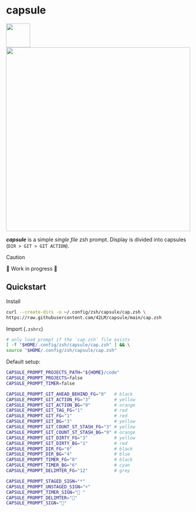 # capsule
<img src="https://github.com/user-attachments/assets/632b79e3-bac4-47cd-81a8-63267b6e6c0b" width="65" /> <img src="https://github.com/user-attachments/assets/e5375434-186b-4d9a-9a1f-4a67a0e225bc" width="500" />

_**capsule**_ is a simple _single file_ zsh prompt. Display is divided into capsules (`DIR > GIT > GIT ACTION`).

> [!CAUTION]
> 🚧 Work in progress 🚧

## Quickstart
Install
```sh
curl --create-dirs -o ~/.config/zsh/capsule/cap.zsh \
https://raw.githubusercontent.com/42LM/capsule/main/cap.zsh
```

Import (`.zshrc`)
```zsh
# only load prompt if the `cap.zsh` file exists
[ -f "$HOME/.config/zsh/capsule/cap.zsh" ] && \
source "$HOME/.config/zsh/capsule/cap.zsh"
```

Default setup:
```sh
CAPSULE_PROMPT_PROJECTS_PATH="${HOME}/code"
CAPSULE_PROMPT_PROJECTS=false
CAPSULE_PROMPT_TIMER=false

CAPSULE_PROMPT_GIT_AHEAD_BEHIND_FG="0"   # black
CAPSULE_PROMPT_GIT_ACTION_FG="3"         # yellow
CAPSULE_PROMPT_GIT_ACTION_BG="9"         # orange
CAPSULE_PROMPT_GIT_TAG_FG="1"            # red
CAPSULE_PROMPT_GIT_FG="1"                # red
CAPSULE_PROMPT_GIT_BG="3"                # yellow
CAPSULE_PROMPT_GIT_COUNT_ST_STASH_FG="3" # yellow
CAPSULE_PROMPT_GIT_COUNT_ST_STASH_BG="9" # orange
CAPSULE_PROMPT_GIT_DIRTY_FG="3"          # yellow
CAPSULE_PROMPT_GIT_DIRTY_BG="1"          # red
CAPSULE_PROMPT_DIR_FG="0"                # black
CAPSULE_PROMPT_DIR_BG="4"                # blue
CAPSULE_PROMPT_TIMER_FG="0"              # black
CAPSULE_PROMPT_TIMER_BG="6"              # cyan
CAPSULE_PROMPT_DELIMTER_FG="12"          # grey

CAPSULE_PROMPT_STAGED_SIGN="*"
CAPSULE_PROMPT_UNSTAGED_SIGN="+"
CAPSULE_PROMPT_TIMER_SIGN=" "
CAPSULE_PROMPT_DELIMTER=""
CAPSULE_PROMPT_SIGN="󱞩"
```
